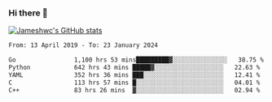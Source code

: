 ### Hi there 👋

[![Jameshwc's GitHub stats](https://github-readme-stats.vercel.app/api?username=jameshwc)](https://github.com/anuraghazra/github-readme-stats)

<!--START_SECTION:waka-->

```txt
From: 13 April 2019 - To: 23 January 2024

Go                1,100 hrs 53 mins█████████▓░░░░░░░░░░░░░░░   38.75 %
Python            642 hrs 43 mins █████▓░░░░░░░░░░░░░░░░░░░   22.63 %
YAML              352 hrs 36 mins ███░░░░░░░░░░░░░░░░░░░░░░   12.41 %
C                 113 hrs 57 mins █░░░░░░░░░░░░░░░░░░░░░░░░   04.01 %
C++               83 hrs 26 mins  ▓░░░░░░░░░░░░░░░░░░░░░░░░   02.94 %
```

<!--END_SECTION:waka-->